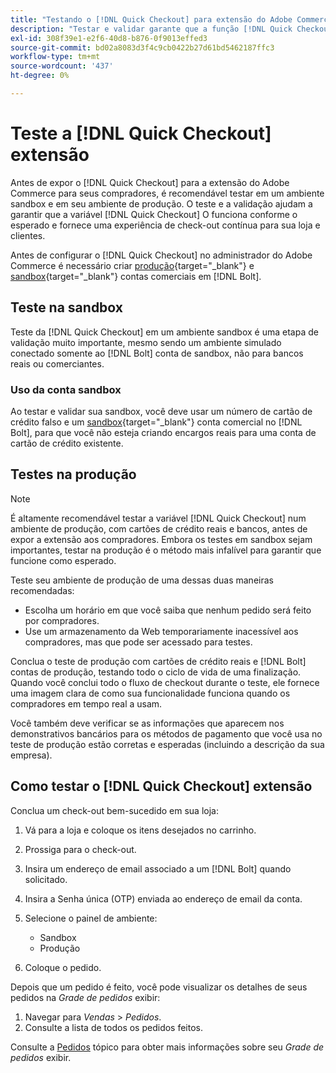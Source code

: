 ```yaml
---
title: "Testando o [!DNL Quick Checkout] para extensão do Adobe Commerce"
description: "Testar e validar garante que a função [!DNL Quick Checkout] A extensão funciona conforme o esperado."
exl-id: 308f39e1-e2f6-40d8-b876-0f9013effed3
source-git-commit: bd02a8083d3f4c9cb0422b27d61bd5462187ffc3
workflow-type: tm+mt
source-wordcount: '437'
ht-degree: 0%

---
```



# Teste a [!DNL Quick Checkout] extensão

Antes de expor o [!DNL Quick Checkout] para a extensão do Adobe Commerce para seus compradores, é recomendável testar em um ambiente sandbox e em seu ambiente de produção. O teste e a validação ajudam a garantir que a variável [!DNL Quick Checkout] O funciona conforme o esperado e fornece uma experiência de check-out contínua para sua loja e clientes.

Antes de configurar o [!DNL Quick Checkout] no administrador do Adobe Commerce é necessário criar  [produção](https://merchant.bolt.com/register){target=&quot;_blank&quot;} e [sandbox](https://merchant-sandbox.bolt.com/register){target=&quot;_blank&quot;} contas comerciais em [!DNL Bolt].

## Teste na sandbox

Teste da [!DNL Quick Checkout] em um ambiente sandbox é uma etapa de validação muito importante, mesmo sendo um ambiente simulado conectado somente ao [!DNL Bolt] conta de sandbox, não para bancos reais ou comerciantes.

### Uso da conta sandbox

Ao testar e validar sua sandbox, você deve usar um número de cartão de crédito falso e um [sandbox](https://merchant-sandbox.bolt.com/register){target=&quot;_blank&quot;} conta comercial no [!DNL Bolt], para que você não esteja criando encargos reais para uma conta de cartão de crédito existente.

## Testes na produção

>[!NOTE]
>
> É altamente recomendável testar a variável [!DNL Quick Checkout] num ambiente de produção, com cartões de crédito reais e bancos, antes de expor a extensão aos compradores. Embora os testes em sandbox sejam importantes, testar na produção é o método mais infalível para garantir que funcione como esperado.

Teste seu ambiente de produção de uma dessas duas maneiras recomendadas:

- Escolha um horário em que você saiba que nenhum pedido será feito por compradores.
- Use um armazenamento da Web temporariamente inacessível aos compradores, mas que pode ser acessado para testes.

Conclua o teste de produção com cartões de crédito reais e [!DNL Bolt] contas de produção, testando todo o ciclo de vida de uma finalização. Quando você conclui todo o fluxo de checkout durante o teste, ele fornece uma imagem clara de como sua funcionalidade funciona quando os compradores em tempo real a usam.

Você também deve verificar se as informações que aparecem nos demonstrativos bancários para os métodos de pagamento que você usa no teste de produção estão corretas e esperadas (incluindo a descrição da sua empresa).

## Como testar o [!DNL Quick Checkout] extensão

Conclua um check-out bem-sucedido em sua loja:

1. Vá para a loja e coloque os itens desejados no carrinho.
1. Prossiga para o check-out.
1. Insira um endereço de email associado a um [!DNL Bolt] quando solicitado.
1. Insira a Senha única (OTP) enviada ao endereço de email da conta.
1. Selecione o painel de ambiente:

   - Sandbox
   - Produção

1. Coloque o pedido.

Depois que um pedido é feito, você pode visualizar os detalhes de seus pedidos na _Grade de pedidos_ exibir:

1. Navegar para _Vendas_ > _Pedidos_.
1. Consulte a lista de todos os pedidos feitos.

Consulte a [Pedidos](https://docs.magento.com/user-guide/sales/orders.html) tópico para obter mais informações sobre seu _Grade de pedidos_ exibir.
